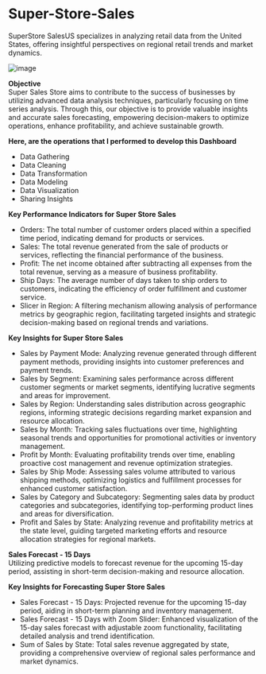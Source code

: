 # Super-Store-Sales
SuperStore SalesUS specializes in analyzing retail data from the United States, offering insightful perspectives on regional retail trends and market dynamics.

![image](https://github.com/amandeepkaur2024/Super-Store-Sales/assets/169684721/cefc3782-71b6-48a2-8bf7-08552559139d)

**Objective**<br>
Super Sales Store aims to contribute to the success of businesses by utilizing advanced data analysis techniques, particularly focusing on time series analysis. Through this, our objective is to provide valuable insights and accurate sales forecasting, empowering decision-makers to optimize operations, enhance profitability, and achieve sustainable growth.

**Here, are the operations that I performed to develop this Dashboard**
- Data Gathering
- Data Cleaning
- Data Transformation
- Data Modeling
- Data Visualization
- Sharing Insights

**Key Performance Indicators for Super Store Sales**
- Orders: The total number of customer orders placed within a specified time period, indicating demand for products or services.
- Sales: The total revenue generated from the sale of products or services, reflecting the financial performance of the business.
- Profit: The net income obtained after subtracting all expenses from the total revenue, serving as a measure of business profitability.
- Ship Days: The average number of days taken to ship orders to customers, indicating the efficiency of order fulfillment and customer service.
- Slicer in Region: A filtering mechanism allowing analysis of performance metrics by geographic region, facilitating targeted insights and strategic decision-making based on regional trends and variations.

**Key Insights for Super Store Sales**
- Sales by Payment Mode: Analyzing revenue generated through different payment methods, providing insights into customer preferences and payment trends.
- Sales by Segment: Examining sales performance across different customer segments or market segments, identifying lucrative segments and areas for improvement.
- Sales by Region: Understanding sales distribution across geographic regions, informing strategic decisions regarding market expansion and resource allocation.
- Sales by Month: Tracking sales fluctuations over time, highlighting seasonal trends and opportunities for promotional activities or inventory management.
- Profit by Month: Evaluating profitability trends over time, enabling proactive cost management and revenue optimization strategies.
- Sales by Ship Mode: Assessing sales volume attributed to various shipping methods, optimizing logistics and fulfillment processes for enhanced customer satisfaction.
- Sales by Category and Subcategory: Segmenting sales data by product categories and subcategories, identifying top-performing product lines and areas for diversification.
- Profit and Sales by State: Analyzing revenue and profitability metrics at the state level, guiding targeted marketing efforts and resource allocation strategies for regional markets.

**Sales Forecast - 15 Days**<br>
Utilizing predictive models to forecast revenue for the upcoming 15-day period, assisting in short-term decision-making and resource allocation.

**Key Insights for Forecasting Super Store Sales**
- Sales Forecast - 15 Days: Projected revenue for the upcoming 15-day period, aiding in short-term planning and inventory management.
- Sales Forecast - 15 Days with Zoom Slider: Enhanced visualization of the 15-day sales forecast with adjustable zoom functionality, facilitating detailed analysis and trend identification.
- Sum of Sales by State: Total sales revenue aggregated by state, providing a comprehensive overview of regional sales performance and market dynamics.

